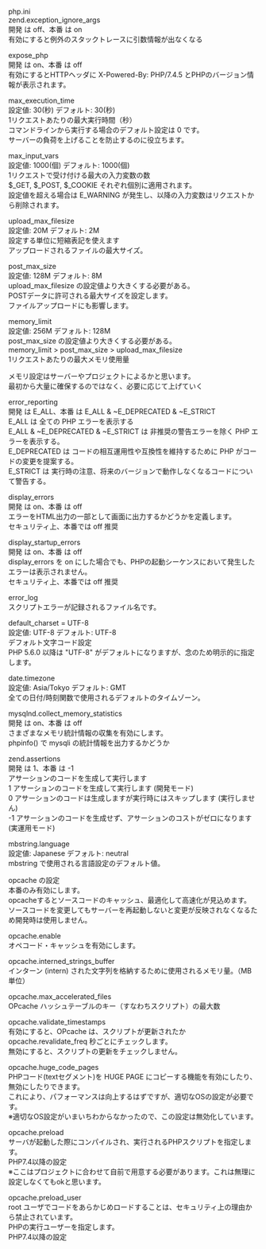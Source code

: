 php.ini<br>
zend.exception_ignore_args<br>
開発 は off、本番 は on<br>
有効にすると例外のスタックトレースに引数情報が出なくなる<br>

expose_php<br>
開発 は on、本番 は off<br>
有効にするとHTTPヘッダに X-Powered-By: PHP/7.4.5 とPHPのバージョン情報が表示されます。<br>

max_execution_time<br>
設定値: 30(秒) デフォルト: 30(秒)<br>
1リクエストあたりの最大実行時間（秒）<br>
コマンドラインから実行する場合のデフォルト設定は 0 です。<br>
サーバーの負荷を上げることを防止するのに役立ちます。<br>

max_input_vars<br>
設定値: 1000(個) デフォルト: 1000(個)<br>
1リクエストで受け付ける最大の入力変数の数<br>
$_GET, $_POST, $_COOKIE それぞれ個別に適用されます。<br>
設定値を超える場合は E_WARNING が発生し、以降の入力変数はリクエストから削除されます。<br>

upload_max_filesize<br>
設定値: 20M デフォルト: 2M<br>
設定する単位に短縮表記を使えます<br>
アップロードされるファイルの最大サイズ。<br>

post_max_size<br>
設定値: 128M デフォルト: 8M<br>
upload_max_filesize の設定値より大きくする必要がある。<br>
POSTデータに許可される最大サイズを設定します。<br>
ファイルアップロードにも影響します。<br>

memory_limit<br>
設定値: 256M デフォルト: 128M<br>
post_max_size の設定値より大きくする必要がある。<br>
memory_limit > post_max_size > upload_max_filesize<br>
1リクエストあたりの最大メモリ使用量<br>

メモリ設定はサーバーやプロジェクトによるかと思います。<br>
最初から大量に確保するのではなく、必要に応じて上げていく<br>

error_reporting<br>
開発 は E_ALL、本番 は E_ALL & ~E_DEPRECATED & ~E_STRICT<br>
E_ALL は 全ての PHP エラーを表示する<br>
E_ALL & ~E_DEPRECATED & ~E_STRICT は 非推奨の警告エラーを除く PHP エラーを表示する。<br>
E_DEPRECATED は コードの相互運用性や互換性を維持するために PHP がコードの変更を提案する。<br>
E_STRICT は 実行時の注意、将来のバージョンで動作しなくなるコードについて警告する。<br>

display_errors<br>
開発 は on、本番 は off<br>
エラーをHTML出力の一部として画面に出力するかどうかを定義します。<br>
セキュリティ上、本番では off 推奨<br>

display_startup_errors<br>
開発 は on、本番 は off<br>
display_errors を on にした場合でも、PHPの起動シーケンスにおいて発生したエラーは表示されません。<br>
セキュリティ上、本番では off 推奨<br>

error_log<br>
スクリプトエラーが記録されるファイル名です。<br>

default_charset = UTF-8<br>
設定値: UTF-8 デフォルト: UTF-8<br>
デフォルト文字コード設定<br>
PHP 5.6.0 以降は "UTF-8" がデフォルトになりますが、念のため明示的に指定します。

date.timezone<br>
設定値: Asia/Tokyo デフォルト: GMT<br>
全ての日付/時刻関数で使用されるデフォルトのタイムゾーン。

mysqlnd.collect_memory_statistics<br>
開発 は on、本番 は off<br>
さまざまなメモリ統計情報の収集を有効にします。<br>
phpinfo() で mysqli の統計情報を出力するかどうか

zend.assertions<br>
開発 は 1、本番 は -1<br>
アサーションのコードを生成して実行します<br>
1 アサーションのコードを生成して実行します (開発モード)<br>
0 アサーションのコードは生成しますが実行時にはスキップします (実行しません)<br>
-1 アサーションのコードを生成せず、アサーションのコストがゼロになります (実運用モード)<br>

mbstring.language<br>
設定値: Japanese デフォルト: neutral<br>
mbstring で使用される言語設定のデフォルト値。<br>

opcache の設定<br>
本番のみ有効にします。<br>
opcacheするとソースコードのキャッシュ、最適化して高速化が見込めます。<br>
ソースコードを変更してもサーバーを再起動しないと変更が反映されなくなるため開発時は使用しません。<br>

opcache.enable<br>
オペコード・キャッシュを有効にします。<br>

opcache.interned_strings_buffer<br>
インターン (intern) された文字列を格納するために使用されるメモリ量。（MB単位）<br>

opcache.max_accelerated_files<br>
OPcache ハッシュテーブルのキー（すなわちスクリプト）の最大数<br>

opcache.validate_timestamps<br>
有効にすると、OPcache は、スクリプトが更新されたか opcache.revalidate_freq 秒ごとにチェックします。<br>
無効にすると、スクリプトの更新をチェックしません。<br>

opcache.huge_code_pages<br>
PHPコード(textセグメント)を HUGE PAGE にコピーする機能を有効にしたり、無効にしたりできます。<br>
これにより、パフォーマンスは向上するはずですが、適切なOSの設定が必要です。<br>
※適切なOS設定がいまいちわからなかったので、この設定は無効化しています。<br>

opcache.preload<br>
サーバが起動した際にコンパイルされ、実行されるPHPスクリプトを指定します。<br>
PHP7.4以降の設定<br>
※ここはプロジェクトに合わせて自前で用意する必要があります。これは無理に設定しなくてもokと思います。<br>

opcache.preload_user<br>
root ユーザでコードをあらかじめロードすることは、セキュリティ上の理由から禁止されています。<br>
PHPの実行ユーザーを指定します。<br>
PHP7.4以降の設定